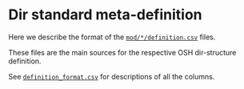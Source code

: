 <!--
SPDX-FileCopyrightText: 2022 Robin Vobruba <hoijui.quaero@gmail.com>
SPDX-License-Identifier: GFDL-1.3-or-later
-->

# Dir standard meta-definition

Here we describe the format of the [`mod/*/definition.csv`](
mod/unixish/definition.csv) files.

These files are the main sources
for the respective OSH dir-structure definition.

See [`definition_format.csv`](definition_format.csv)
for descriptions of all the columns.

